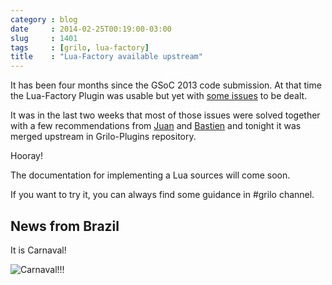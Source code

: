```yaml
---
category : blog
date     : 2014-02-25T00:19:00-03:00
slug     : 1401
tags     : [grilo, lua-factory]
title    : "Lua-Factory available upstream"
---
```


It has been four months since the GSoC 2013 code submission. At that
time the Lua-Factory Plugin was usable but yet with [some
issues](http://www.victortoso.com/gsoc-last-week-gnome-final-report.html)
to be dealt.

It was in the last two weeks that most of those issues were solved
together with a few recommendations from
[Juan](http://www.igalia.com/nc/igalia-247/igalian/item/jasuarez/) and
[Bastien](https://wiki.gnome.org/BastienNocera) and tonight it was
merged upstream in Grilo-Plugins repository.

Hooray!

The documentation for implementing a Lua sources will come soon.

If you want to try it, you can always find some guidance in #grilo channel.

## News from Brazil

It is Carnaval!

![Carnaval!!!](/images/1401-01-brasil-2010-desfile-scale.png)
